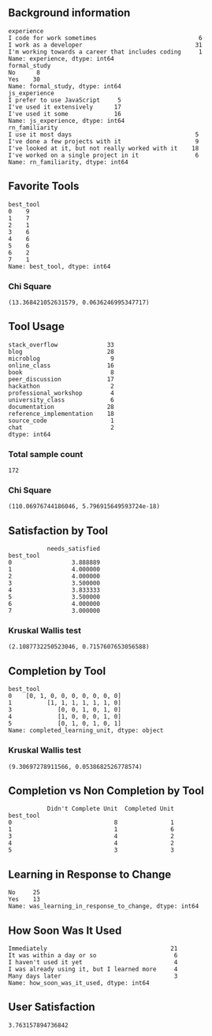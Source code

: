 ## Background information

```
experience
I code for work sometimes                             6
I work as a developer                                31
I'm working towards a career that includes coding     1
Name: experience, dtype: int64
formal_study
No      8
Yes    30
Name: formal_study, dtype: int64
js_experience
I prefer to use JavaScript     5
I've used it extensively      17
I've used it some             16
Name: js_experience, dtype: int64
rn_familiarity
I use it most days                                   5
I've done a few projects with it                     9
I've looked at it, but not really worked with it    18
I've worked on a single project in it                6
Name: rn_familiarity, dtype: int64
```

## Favorite Tools

```
best_tool
0    9
1    7
2    1
3    6
4    6
5    6
6    2
7    1
Name: best_tool, dtype: int64
```

### Chi Square

```
(13.368421052631579, 0.0636246995347717)
```

## Tool Usage

```
stack_overflow              33
blog                        28
microblog                    9
online_class                16
book                         8
peer_discussion             17
hackathon                    2
professional_workshop        4
university_class             6
documentation               28
reference_implementation    18
source_code                  1
chat                         2
dtype: int64
```

### Total sample count

```
172
```

### Chi Square

```
(110.06976744186046, 5.796915649593724e-18)
```

## Satisfaction by Tool

```
           needs_satisfied
best_tool                 
0                 3.888889
1                 4.000000
2                 4.000000
3                 3.500000
4                 3.833333
5                 3.500000
6                 4.000000
7                 3.000000
```

### Kruskal Wallis test

```
(2.1087732250523046, 0.7157607653056588)
```

## Completion by Tool

```
best_tool
0    [0, 1, 0, 0, 0, 0, 0, 0, 0]
1          [1, 1, 1, 1, 1, 1, 0]
3             [0, 0, 1, 0, 1, 0]
4             [1, 0, 0, 0, 1, 0]
5             [0, 1, 0, 1, 0, 1]
Name: completed_learning_unit, dtype: object
```

### Kruskal Wallis test

```
(9.30697278911566, 0.0538682526778574)
```

## Completion vs Non Completion by Tool

```
           Didn't Complete Unit  Completed Unit
best_tool                                      
0                             8               1
1                             1               6
3                             4               2
4                             4               2
5                             3               3
```

## Learning in Response to Change

```
No     25
Yes    13
Name: was_learning_in_response_to_change, dtype: int64
```


## How Soon Was It Used

```
Immediately                                   21
It was within a day or so                      6
I haven't used it yet                          4
I was already using it, but I learned more     4
Many days later                                3
Name: how_soon_was_it_used, dtype: int64
```

## User Satisfaction

```
3.763157894736842
```

